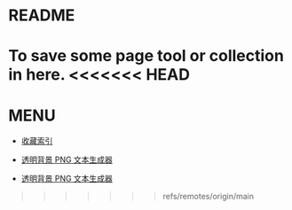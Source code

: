 # README

To save some page tool or collection in here.
<<<<<<< HEAD
=======
# MENU

- [收藏索引](home/runner/work/my-valuable-page/my-valuable-page/tools/collection/ "网站目录索引")
- [透明背景 PNG 文本生成器](home/runner/work/my-valuable-page/my-valuable-page/tools/get-font-text-img/ "个人用于生成像素字体")


- [透明背景 PNG 文本生成器](home/runner/work/my-valuable-page/my-valuable-page/tools/get-font-text-img/ "个人用于生成像素字体")

>>>>>>> refs/remotes/origin/main
